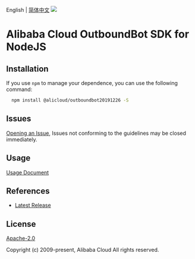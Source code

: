 English | [简体中文](README-CN.md)
![](https://aliyunsdk-pages.alicdn.com/icons/AlibabaCloud.svg)

# Alibaba Cloud OutboundBot SDK for NodeJS

## Installation
If you use `npm` to manage your dependence, you can use the following command:

```sh
  npm install @alicloud/outboundbot20191226 -S
```

## Issues
[Opening an Issue](https://github.com/aliyun/alibabacloud-typescript-sdk/issues/new), Issues not conforming to the guidelines may be closed immediately.

## Usage
[Usage Document](https://github.com/aliyun/alibabacloud-typescript-sdk/blob/master/docs/Usage-EN.md#quick-examples)

## References
* [Latest Release](https://github.com/aliyun/alibabacloud-typescript-sdk/)

## License
[Apache-2.0](http://www.apache.org/licenses/LICENSE-2.0)

Copyright (c) 2009-present, Alibaba Cloud All rights reserved.
